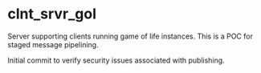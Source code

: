 # clnt_srvr_gol
Server supporting clients running game of life instances.  This is a POC for staged message pipelining.  

Initial commit to verify security issues associated with publishing. 
